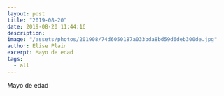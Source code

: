 ```yaml
---
layout: post
title: "2019-08-20"
date: 2019-08-20 11:44:16
description: 
image: "/assets/photos/201908/74d6050187a033bda8bd59d6deb300de.jpg"
author: Elise Plain
excerpt: Mayo de edad
tags: 
  - all
---
```


Mayo de edad
<p></p>
